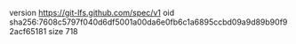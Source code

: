 version https://git-lfs.github.com/spec/v1
oid sha256:7608c5797f040d6df5001a00da6e0fb6c1a6895ccbd09a9d89b90f92acf65181
size 718

